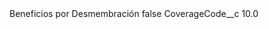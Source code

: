 <?xml version="1.0" encoding="UTF-8"?>
<CustomMetadata xmlns="http://soap.sforce.com/2006/04/metadata" xmlns:xsi="http://www.w3.org/2001/XMLSchema-instance" xmlns:xsd="http://www.w3.org/2001/XMLSchema">
    <label>Beneficios por Desmembración</label>
    <protected>false</protected>
    <values>
        <field>CoverageCode__c</field>
        <value xsi:type="xsd:double">10.0</value>
    </values>
</CustomMetadata>
